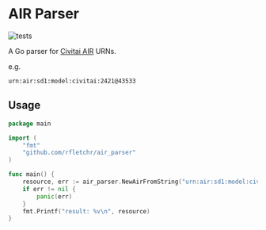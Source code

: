 # AIR Parser
![tests](https://github.com/rfletchr/air_parser/actions/workflows/tests.yml/badge.svg)

A Go parser for [Civitai AIR](https://developer.civitai.com/docs/getting-started/ai-resource-identifier) URNs.

e.g. 
```
urn:air:sd1:model:civitai:2421@43533
```


## Usage 
```go
package main

import (
    "fmt"
    "github.com/rfletchr/air_parser"
)

func main() {
    resource, err := air_parser.NewAirFromString("urn:air:sd1:model:civitai:2421@43533")
    if err != nil {
        panic(err)
    }
    fmt.Printf("result: %v\n", resource)
}
```




